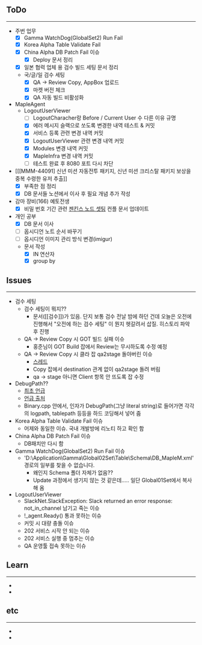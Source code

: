 ## ToDo
---
- 주번 업무
	- [x] Gamma WatchDog(GlobalSet2) Run Fail
	- [x] Korea Alpha Table Validate Fail
	- [x] China Alpha DB Patch Fail 이슈
		- [x] Deploy 문서 정리
	- [x] 일본 협력 업체 용 검수 빌드 세팅 문서 정리
	- 국/글/일 검수 세팅
		- [x] QA -> Review Copy, AppBox 업로드
		- [x] 마켓 버전 체크
		- [x] QA 자동 빌드 비활성화
- MapleAgent
	- LogoutUserViewer
		- [ ] LogoutCharacher랑 Before / Current User 수 다른 이유 규명
		- [x] 에러 메시지 슬랙으로 쏘도록 변경한 내역 테스트 & 커밋
		- [x] 서비스 등록 관련 변경 내역 커밋
		- [x] LogoutUserViewer 관련 변경 내역 커밋
		- [x] Modules 변경 내역 커밋
		- [x] MapleInfra 변경 내역 커밋
		- [ ] 테스트 완료 후 8080 포트 다시 차단
-  [[[MMM-44091] 신년 미션 자동전투 패키지, 신년 미션 크리스탈 패키지 보상을 중복 수령한 유저 추출]]
	- [x] 부족한 점 정리
	- [x] DB 문서들 노션에서 이사 후 필요 개념 추가 작성
- 감마 장비(166) 예토전생
	- [x] 비밀 번호 기간 관련 [젠킨스 노드 셋팅](https://confluence.nexon.com/pages/viewpage.action?pageId=23331232) 컨플 문서 업데이트
- 개인 공부
	- [x] DB 문서 이사
	- [ ] 옵시디언 노트 순서 바꾸기
	- [ ] 옵시디언 이미지 관리 방식 변경(imigur)
	- 문서 작성
		- [x] IN 연산자
		- [x] group by

## Issues
---
- 검수 세팅
	- 검수 세팅이 뭐지??
		- 문서([[검수]])가 있음. 단지 보통 검수 전날 밤에 하던 건데 오늘은 오전에 진행해서 "오전에 하는 검수 세팅" 이 뭔지 헷갈려서 삽질. 히스토리 파악 후 진행
	- QA -> Review Copy 시 GOT 빌드 실패 이슈
		- 홍준님이 GOT Build 잡에서 Review는 무시하도록 수정 예정
	- QA -> Review Copy 시 클라 잡 qa2stage 돌아버린 이슈
		- [스레드](https://maplem.slack.com/archives/C4SLY5ZNU/p1704419605775149)
		- Copy 잡에서 destination 관계 없이 qa2stage 돌려 버림
		- qa -> stage 아니면 Client 항목 안 뜨도록 잡 수정
- DebugPath??
	- [최초 언급](https://maplem.slack.com/archives/C04FY6WBS0K/p1704415338674429)
	- [언급 출처]([https://maplem.slack.com/archives/CBBAXKB6W/p1699256686760609](https://maplem.slack.com/archives/CBBAXKB6W/p1699256686760609))
	- Binary.cpp 안에서, 인자가 DebugPath(그냥 literal string)로 들어가면 각각의 logpath, tablepath 등등을 하드 코딩해서 넣어 줌
- Korea Alpha Table Validate Fail 이슈
	- 어제와 동일한 이슈. 국내 개발방에 리노티 하고 확인 함
- China Alpha DB Patch Fail 이슈
	- DB패치만 다시 함
- Gamma WatchDog(GlobalSet2) Run Fail 이슈
	- 'D:\\Application\\Gamma\\Global02Set\\Table\\Schema\\DB_MapleM.xml' 경로의 일부를 찾을 수 없습니다.
		- 왜인지 Schema 폴더 자체가 없음??
		- Update 과정에서 생기지 않는 것 같은데..... 일단 Global01Set에서 복사해 옴
- LogoutUserViewer
	- SlackNet.SlackException: Slack returned an error response: not_in_channel 남기고 죽는 이슈
	- !\_agent.Ready() 통과 못하는 이슈
	- 커밋 시 대량 충돌 이슈
	- 202 서비스 시작 안 되는 이슈
	- 202 서비스 실행 중 멈추는 이슈
	- QA 운영툴 접속 못하는 이슈


## Learn
---
- 
- 


## etc
---
- 
- 
